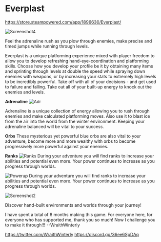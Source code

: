 # Everplast
https://store.steampowered.com/app/1896630/Everplast/

![Screenshot4](https://user-images.githubusercontent.com/37941646/156928264-08a2acdf-35cb-45c8-8337-4c29be5127b9.png)

Feel the adrenaline rush as you plow through enemies, make precise and timed jumps while running through levels.

Everplast is a unique platforming experience mixed with player freedom to allow you to develop refreshing hand-eye-coordination and platforming skills. Choose how you develop your profile be it by obtaining many items and sprinting through levels at double the speed while spraying down enemies with weapons, or by increasing your stats to extremely high levels to be incredibly powerful. Take off with all of your decisions - and get used to failure and falling.
Take out all of your built-up energy to knock out the enemies and levels.

**Adrenaline**
![Adr](https://user-images.githubusercontent.com/37941646/156928238-0e43d9f1-10d1-494b-aab3-70da1d7d92b6.png)

Adrenaline is a unique collection of energy allowing you to rush through enemies and make calculated platforming moves.
Also use it to blast ice from the air into the world from the winter environment.
Keeping your adrenaline balanced will be vital to your success.

**Orbs**
These mysterious yet powerful blue orbs are also vital to your adventure, become more and more wealthy with orbs to become progressively more powerful against your enemies.

**Ranks**
![Ranks](https://user-images.githubusercontent.com/37941646/156928249-52e23e34-369a-4bef-ab49-842220b31b38.png)
During your adventure you will find ranks to increase your abilities and potential even more. Your power continues to increase as you progress through worlds.

![Powerup](https://user-images.githubusercontent.com/37941646/156928244-d46ee215-94ad-4864-bfa0-fd93fc250778.png)
During your adventure you will find ranks to increase your abilities and potential even more. Your power continues to increase as you progress through worlds.

![Screenshot2](https://user-images.githubusercontent.com/37941646/156928456-0e57e85c-d5f3-41ef-b049-74dba56bc3fc.png)

Discover hand-built environments and worlds through your journey!

I have spent a total of 8 months making this game. For everyone here, for everyone who has supported me, thank you so much! Now I challenge you to make it through!!!
--WraithWinterly

https://twitter.com/WraithWinterly
https://discord.gg/36ee6SpDAq 
